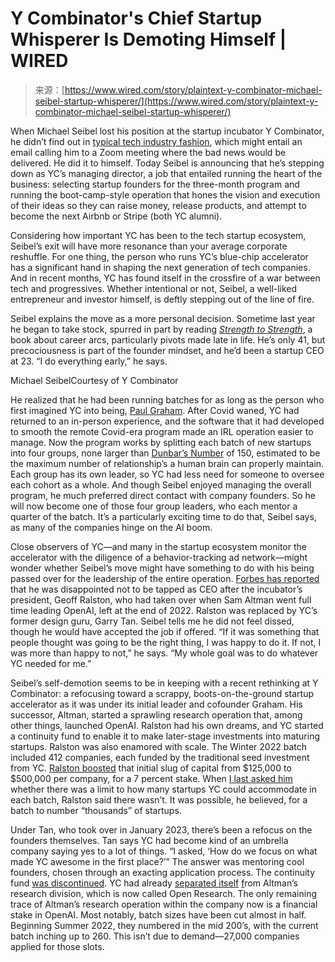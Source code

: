 <!--yml
category: 未分类
date: 2024-05-27 15:00:49
-->

# Y Combinator's Chief Startup Whisperer Is Demoting Himself | WIRED

> 来源：[https://www.wired.com/story/plaintext-y-combinator-michael-seibel-startup-whisperer/](https://www.wired.com/story/plaintext-y-combinator-michael-seibel-startup-whisperer/)

When Michael Seibel lost his position at the startup incubator Y Combinator, he didn’t find out in [typical tech industry fashion](https://www.wired.com/story/plaintext-alphabets-layoffs-arent-very-googley/), which might entail an email calling him to a Zoom meeting where the bad news would be delivered. He did it to himself. Today Seibel is announcing that he’s stepping down as YC’s managing director, a job that entailed running the heart of the business: selecting startup founders for the three-month program and running the boot-camp-style operation that hones the vision and execution of their ideas so they can raise money, release products, and attempt to become the next Airbnb or Stripe (both YC alumni).

Considering how important YC has been to the tech startup ecosystem, Seibel’s exit will have more resonance than your average corporate reshuffle. For one thing, the person who runs YC’s blue-chip accelerator has a significant hand in shaping the next generation of tech companies. And in recent months, YC has found itself in the crossfire of a war between tech and progressives. Whether intentional or not, Seibel, a well-liked entrepreneur and investor himself, is deftly stepping out of the line of fire.

Seibel explains the move as a more personal decision. Sometime last year he began to take stock, spurred in part by reading [*Strength to Strength*](https://www.amazon.com/Strength-Finding-Success-Happiness-Purpose/dp/059319148X), a book about career arcs, particularly pivots made late in life. He’s only 41, but precociousness is part of the founder mindset, and he’d been a startup CEO at 23\. “I do everything early,” he says.

Michael SeibelCourtesy of Y Combinator

He realized that he had been running batches for as long as the person who first imagined YC into being, [Paul Graham](https://www.wired.com/story/how-y-combinator-changed-the-world/). After Covid waned, YC had returned to an in-person experience, and the software that it had developed to smooth the remote Covid-era program made an IRL operation easier to manage. Now the program works by splitting each batch of new startups into four groups, none larger than [Dunbar’s Number](https://www.newscientist.com/definition/dunbars-number/) of 150, estimated to be the maximum number of relationship’s a human brain can properly maintain. Each group has its own leader, so YC had less need for someone to oversee each cohort as a whole. And though Seibel enjoyed managing the overall program, he much preferred direct contact with company founders. So he will now become one of those four group leaders, who each mentor a quarter of the batch. It’s a particularly exciting time to do that, Seibel says, as many of the companies hinge on the AI boom.

Close observers of YC—and many in the startup ecosystem monitor the accelerator with the diligence of a behavior-tracking ad network—might wonder whether Seibel’s move might have something to do with his being passed over for the leadership of the entire operation. [Forbes has reported](https://www.forbes.com/sites/alexkonrad/2024/03/08/inside-garry-tan-plan-restore-y-combinator-silicon-valley-glory/?sh=709b797b2103) that he was disappointed not to be tapped as CEO after the incubator’s president, Geoff Ralston, who had taken over when Sam Altman went full time leading OpenAI, left at the end of 2022\. Ralston was replaced by YC’s former design guru, Garry Tan. Seibel tells me he did not feel dissed, though he would have accepted the job if offered. “If it was something that people thought was going to be the right thing, I was happy to do it. If not, I was more than happy to not,” he says. “My whole goal was to do whatever YC needed for me.”

Seibel’s self-demotion seems to be in keeping with a recent rethinking at Y Combinator: a refocusing toward a scrappy, boots-on-the-ground startup accelerator as it was under its initial leader and cofounder Graham. His successor, Altman, started a sprawling research operation that, among other things, launched OpenAI. Ralston had his own dreams, and YC started a continuity fund to enable it to make later-stage investments into maturing startups. Ralston was also enamored with scale. The Winter 2022 batch included 412 companies, each funded by the traditional seed investment from YC. [Ralston boosted](https://www.ycombinator.com/blog/ycs-500-000-standard-deal) that initial slug of capital from $125,000 to $500,000 per company, for a 7 percent stake. When [I last asked him](https://www.wired.com/story/how-y-combinator-changed-the-world/) whether there was a limit to how many startups YC could accommodate in each batch, Ralston said there wasn’t. It was possible, he believed, for a batch to number “thousands” of startups.

Under Tan, who took over in January 2023, there’s been a refocus on the founders themselves. Tan says YC had become kind of an umbrella company saying yes to a lot of things. “I asked, ‘How do we focus on what made YC awesome in the first place?’” The answer was mentoring cool founders, chosen through an exacting application process. The continuity fund [was discontinued](https://www.theinformation.com/articles/y-combinator-to-end-late-stage-startup-continuity-fund). YC had already [separated itself](https://www.openresearchlab.org/blog/we-are-changing-our-name) [f](https://www.ycombinator.com/blog/yc-research)rom Altman’s research division, which is now called Open Research. The only remaining trace of Altman’s research operation within the company now is a financial stake in OpenAI. Most notably, batch sizes have been cut almost in half. Beginning Summer 2022, they numbered in the mid 200’s, with the current batch inching up to 260\. This isn’t due to demand—27,000 companies applied for those slots.